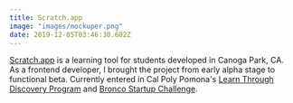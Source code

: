```yaml
---
title: Scratch.app
image: "images/mockuper.png"
date: 2019-12-05T03:46:30.602Z
---
```

[Scratch.app](//scratch.app) is a learning tool for students developed in Canoga Park, CA. As a frontend developer, I brought the project from early alpha stage to functional beta. Currently entered in Cal Poly Pomona's [Learn Through Discovery Program](https://www.cpp.edu/~learndiscovery/students/project-hatchery.shtml) and [Bronco Startup Challenge](http://broncostartupchallenge.com).